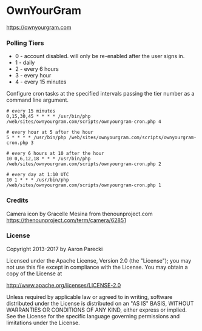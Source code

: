 OwnYourGram
===========

https://ownyourgram.com


### Polling Tiers

* 0 - account disabled. will only be re-enabled after the user signs in.
* 1 - daily
* 2 - every 6 hours
* 3 - every hour
* 4 - every 15 minutes

Configure cron tasks at the specified intervals passing the tier number as a command line argument.

```
# every 15 minutes
0,15,30,45 * * * * /usr/bin/php /web/sites/ownyourgram.com/scripts/ownyourgram-cron.php 4

# every hour at 5 after the hour
5 * * * * /usr/bin/php /web/sites/ownyourgram.com/scripts/ownyourgram-cron.php 3

# every 6 hours at 10 after the hour
10 0,6,12,18 * * * /usr/bin/php /web/sites/ownyourgram.com/scripts/ownyourgram-cron.php 2

# every day at 1:10 UTC
10 1 * * * /usr/bin/php /web/sites/ownyourgram.com/scripts/ownyourgram-cron.php 1
```

### Credits

Camera icon by Gracelle Mesina from thenounproject.com 
https://thenounproject.com/term/camera/62851

### License

Copyright 2013-2017 by Aaron Parecki

Licensed under the Apache License, Version 2.0 (the "License");
you may not use this file except in compliance with the License.
You may obtain a copy of the License at

http://www.apache.org/licenses/LICENSE-2.0

Unless required by applicable law or agreed to in writing, software
distributed under the License is distributed on an "AS IS" BASIS,
WITHOUT WARRANTIES OR CONDITIONS OF ANY KIND, either express or implied.
See the License for the specific language governing permissions and
limitations under the License.

